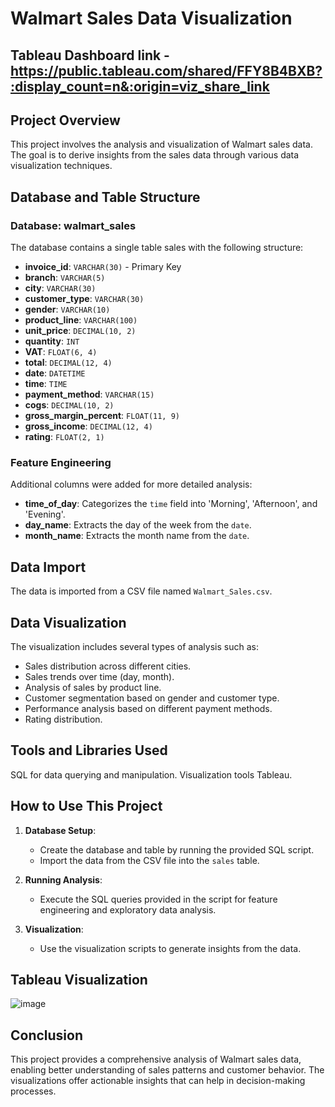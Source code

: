 # Walmart Sales Data Visualization
## Tableau Dashboard link - https://public.tableau.com/shared/FFY8B4BXB?:display_count=n&:origin=viz_share_link
## Project Overview
This project involves the analysis and visualization of Walmart sales data. The goal is to derive insights from the sales data through various data visualization techniques.
## Database and Table Structure
### Database: walmart_sales
The database contains a single table sales with the following structure:
*   **invoice_id**: `VARCHAR(30)` - Primary Key
*   **branch**: `VARCHAR(5)`
*   **city**: `VARCHAR(30)`
*   **customer_type**: `VARCHAR(30)`
*   **gender**: `VARCHAR(10)`
*   **product_line**: `VARCHAR(100)`
*   **unit_price**: `DECIMAL(10, 2)`
*   **quantity**: `INT`
*   **VAT**: `FLOAT(6, 4)`
*   **total**: `DECIMAL(12, 4)`
*   **date**: `DATETIME`
*   **time**: `TIME`
*   **payment_method**: `VARCHAR(15)`
*   **cogs**: `DECIMAL(10, 2)`
*   **gross_margin_percent**: `FLOAT(11, 9)`
*   **gross_income**: `DECIMAL(12, 4)`
*   **rating**: `FLOAT(2, 1)`
### Feature Engineering
Additional columns were added for more detailed analysis:
*   **time_of_day**: Categorizes the `time` field into 'Morning', 'Afternoon', and 'Evening'.
*   **day_name**: Extracts the day of the week from the `date`.
*   **month_name**: Extracts the month name from the `date`.
## Data Import
The data is imported from a CSV file named `Walmart_Sales.csv`.
## Data Visualization
The visualization includes several types of analysis such as:

* Sales distribution across different cities.
* Sales trends over time (day, month).
* Analysis of sales by product line.
* Customer segmentation based on gender and customer type.
* Performance analysis based on different payment methods.
* Rating distribution.

## Tools and Libraries Used
SQL for data querying and manipulation.
Visualization tools Tableau.

## How to Use This Project

1. **Database Setup**:
    * Create the database and table by running the provided SQL script.
    * Import the data from the CSV file into the `sales` table.

2. **Running Analysis**:
    * Execute the SQL queries provided in the script for feature engineering and exploratory data analysis.

3. **Visualization**:
    * Use the visualization scripts to generate insights from the data.
## Tableau Visualization
![image](https://github.com/user-attachments/assets/9cd190ff-198a-4bc5-a002-b4b282e59930)

## Conclusion
This project provides a comprehensive analysis of Walmart sales data, enabling better understanding of sales patterns and customer behavior. The visualizations offer actionable insights that can help in decision-making processes.





















